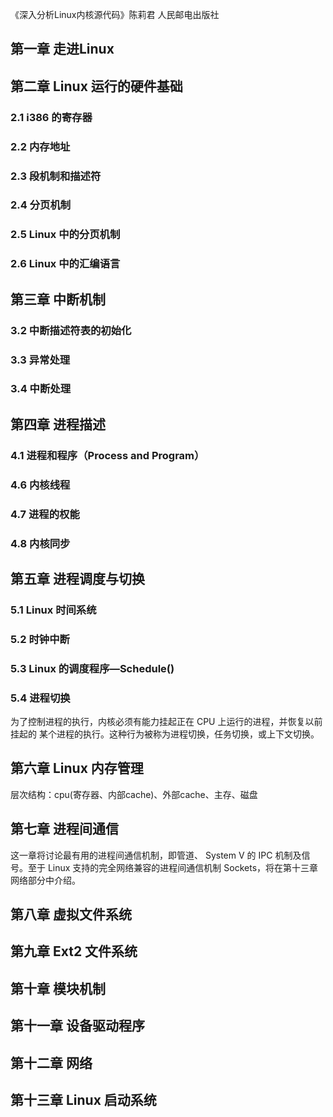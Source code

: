 《深入分析Linux内核源代码》陈莉君 人民邮电出版社


## 第一章 走进Linux

## 第二章 Linux 运行的硬件基础
### 2.1 i386 的寄存器
### 2.2 内存地址
### 2.3 段机制和描述符
### 2.4 分页机制
### 2.5 Linux 中的分页机制
### 2.6 Linux 中的汇编语言

## 第三章 中断机制
### 3.2 中断描述符表的初始化
### 3.3 异常处理
### 3.4 中断处理

## 第四章 进程描述
### 4.1 进程和程序（Process and Program）
### 4.6 内核线程
### 4.7 进程的权能
### 4.8 内核同步

## 第五章 进程调度与切换
### 5.1 Linux 时间系统
### 5.2 时钟中断
### 5.3 Linux 的调度程序—Schedule()
### 5.4 进程切换
为了控制进程的执行，内核必须有能力挂起正在 CPU 上运行的进程，并恢复以前挂起的
某个进程的执行。这种行为被称为进程切换，任务切换，或上下文切换。

## 第六章 Linux 内存管理
层次结构：cpu(寄存器、内部cache)、外部cache、主存、磁盘

## 第七章 进程间通信
这一章将讨论最有用的进程间通信机制，即管道、 System V 的 IPC 机制及信号。至于
Linux 支持的完全网络兼容的进程间通信机制 Sockets，将在第十三章网络部分中介绍。

## 第八章 虚拟文件系统
## 第九章 Ext2 文件系统
## 第十章 模块机制
## 第十一章 设备驱动程序
## 第十二章 网络
## 第十三章 Linux 启动系统

